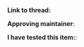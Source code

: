<!--
DO NOT REPLACE THE ACTUAL FIELDS
REPLACE THE ENTIRE LINES (INCLUDING ARROWS) THAT SAY REPLACE THIS
FAILURE TO DO SO THIS WILL RESULT IN INFINITE IN INEXORABLE DERISION 
-->

**Link to thread:**  
<!--Replace this with the link to the thread.  -->
**Approving maintainer**:  
<!--Replace this with the name of whoever approved this custom item concept.  -->
**I have tested this item:**:  
<!--This is not required so don't lie about it.-->
